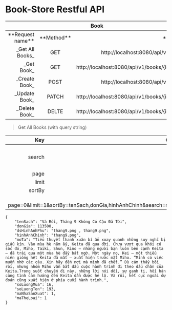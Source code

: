 # Book-Store Restful API

<table>
<thead>
<tr>
<th align="center" colspan="3">Book</th>
</tr>
</thead>
<tbody>
<tr>
<td align="right">**Request name**</td>
<td align="center">**Method**</td>
<td align="right">**Link**</td>
</tr>
<tr>
<td align="right">_Get All Books_</td>
<td align="center">GET</td>
<td align="right">http://localhost:8080/api/v1/books</td>
</tr>
<tr>
<td align="right">_Get Book_</td>
<td align="center">GET</td>
<td align="right">http://localhost:8080/api/v1/books/{id_book}</td>
</tr>
<tr>
<td align="right">_Create Book_</td>
<td align="center">POST</td>
<td align="right">http://localhost:8080/api/v1/books</td>
</tr>
<tr>
<td align="right">_Update Book_</td>
<td align="center">PATCH</td>
<td align="right">http://localhost:8080/api/v1/books/{id_book}</td>
</tr>
<tr>
<td align="right">_Delete Book_</td>
<td align="center">DELTE</td>
<td align="right">http://localhost:8080/api/v1/books/{id_book}</td>
</tr>
</tbody>
</table>

> Get All Books (with query string)

<table>
<thead>
<tr>
<th align="right">Key</th>
<th align="center" colspan="2">Query</th>
</tr>
</thead>
<tbody>
<tr>
<td align="right" rowspan="3">search</td>
<td align="right">GREATER_THAN_OR_EQUAL</td>
<td align="center">></td>
</tr>
<tr>
<td align="right">LESS_THAN_OR_EQUAL</td>
<td align="center"><</td>
</tr>
<tr>
<td align="right">EQUALS/LIKE</td>
<td align="right">:</td>
</tr>
<tr>
<td align="right">page</td>
<td align="right" colspan="2">default = 0</td>
</tr>
<tr>
<td align="right">limit</td>
<td align="right" colspan="2">default = data.length</td>
</tr>
<tr>
<td align="right">sortBy</td>
<td align="right" colspan="2">default = maSach,can sortcan sort by multiple fields</td>
</tr>
<tr>
<td align="right" colspan="3">?page=0&limit=1&sortBy=tenSach,donGia,hinhAnhChinh&search=maNhaXuatBan:1,tenSach:Doraemon,donGia>111000</td>
</tr>
</tbody>
</table>

```
{
    "tenSach": "Và Rồi, Tháng 9 Không Có Cậu Đã Tới",
    "donGia": 113500,
    "dsHinhAnhPhu": "thang9.png , thang9.png",
    "hinhAnhChinh": "thang9.png",
    "moTa": "Tiểu thuyết thanh xuân bí ẩn xoay quanh những suy nghĩ bị giấu kín. Vào mùa hè năm ấy, Keita đã qua đời. Chưa vượt qua khỏi cú sốc đó, Miho, Taiki, Shun, Rino – những người bạn luôn bên cạnh Keita – đã trải qua một mùa hè đầy bất ngờ. Một ngày nọ, Kei – một thiếu niên giống hệt Keita đã mất – xuất hiện trước mặt Miho. “Mình có việc muốn nhờ các cậu. Xin hãy đến nơi mà mình đã chết.” Dù cảm thấy bối rối, nhưng nhóm Miho vẫn bắt đầu cuộc hành trình đi theo dấu chân của Keita.Trong suốt chuyến đi này, những lời nói dối, sự ganh tị, hối hận cùng tình cảm hướng đến Keita dần được hé lộ. Và rồi, kết cục ngoài dự đoán cũng xuất hiện ở phía cuối hành trình.",
    "soLuongMua": 16,
    "soLuongTon": 193,
    "maNhaSanXuat": 1,
    "maTheLoai": 1
}
```
